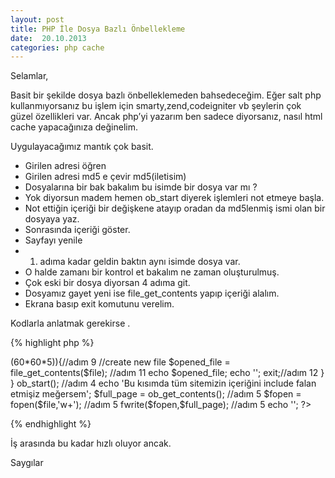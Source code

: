 ```yaml
---
layout: post
title: PHP İle Dosya Bazlı Önbellekleme
date:  20.10.2013
categories: php cache
---
```


Selamlar,

Basit bir şekilde dosya bazlı önbelleklemeden bahsedeceğim. Eğer salt php kullanmıyorsanız bu işlem için smarty,zend,codeigniter vb şeylerin çok güzel özellikleri var. Ancak php’yi yazarım ben sadece diyorsanız, nasıl html cache yapacağınıza değinelim.

Uygulayacağımız mantık çok basit.

* Girilen adresi öğren
* Girilen adresi md5 e çevir md5(iletisim)
* Dosyalarına bir bak bakalım bu isimde bir dosya var mı ?
* Yok diyorsun madem hemen ob_start diyerek işlemleri not etmeye başla.
* Not ettiğin içeriği bir değişkene atayıp oradan da md5lenmiş ismi olan bir dosyaya yaz.
* Sonrasında içeriği göster.
* Sayfayı yenile
* 1. adıma kadar geldin baktın aynı isimde dosya var.
* O halde zamanı bir kontrol et bakalım ne zaman oluşturulmuş.
* Çok eski bir dosya diyorsan 4 adıma git.
* Dosyamız gayet yeni ise file_get_contents yapıp içeriği alalım.
* Ekrana basıp exit komutunu verelim.

Kodlarla anlatmak gerekirse .


{% highlight php %}
<?php
$request = $_SERVER['REQUEST_URI']; //adım 1
$file_name = md5($request); //adım 2
$file = $_SERVER['DOCUMENT_ROOT'].'/cache/'.$file_name;
 //unutma dosyanın mantıklı bir yerde olması lazım. ve chmod ayarı 777 olsun.
if(is_file($file)){ //adım 3
    (int)$create_time = filectime($file);//adım 9
    (int)$time = time(); //şimdiki zaman adım 9
    $s = $time-$create_time; // bak bakalım adım 9
    if($s >(60*60*5)){//adım 9
        //create new file
        $opened_file = file_get_contents($file); //adım 11
        echo $opened_file;
        echo '';
        exit;//adım 12
    }
}
ob_start(); //adım 4

echo 'Bu kısımda tüm sitemizin içeriğini include falan etmişiz meğersem';

$full_page = ob_get_contents(); //adım 5
$fopen = fopen($file,'w+'); //adım 5
fwrite($fopen,$full_page); //adım 5
echo '';
?>

{% endhighlight %}

İş arasında bu kadar hızlı oluyor ancak.

Saygılar